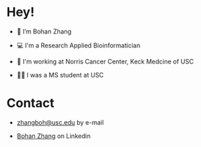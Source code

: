 # Hey!

-  👋 I’m Bohan Zhang

-  💻 I'm a Research Applied Bioinformatician

-  🏥 I'm working at Norris Cancer Center, Keck Medcine of USC

-  👨‍🎓 I was a MS student at USC

# Contact

- zhangboh@usc.edu by e-mail

- [Bohan Zhang](https://www.linkedin.com/in/bohan-zhang-a99137217/) on Linkedin 
